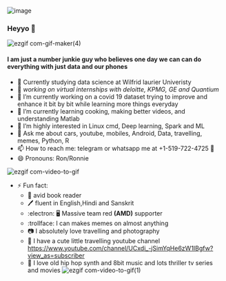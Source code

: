 ![image](https://user-images.githubusercontent.com/51081461/88570803-4fa3f280-d05a-11ea-89af-59da30f6bd79.png)

### Heyyo 👋
![ezgif com-gif-maker(4)](https://user-images.githubusercontent.com/51081461/88593312-f8fbe000-d07c-11ea-89d6-63ef77905417.gif)
#### I am just a number junkie guy who believes one day we can can do everything with just data and our phones
- :open_book: Currently studying data science at Wilfrid laurier Univeristy
- :briefcase: **working on virtual internships with deloitte*, KPMG, GE and Quantium*
- 🔭 I’m currently working on a covid 19 dataset trying to improve and enhance it bit by bit while learning more things everyday
- 🌱 I’m currently learning cooking, making better videos, and understanding Matlab
- 🤔 I’m highly interested in Linux cmd, Deep learning, Spark and ML
- 💬 Ask me about cars, youtube, mobiles, Android, Data, travelling, memes, Python, R
- 📫 How to reach me: telegram or whatsapp me at +1-519-722-4725 :iphone:
- 😄 Pronouns: Ron/Ronnie

![ezgif com-video-to-gif](https://user-images.githubusercontent.com/51081461/88572106-43209980-d05c-11ea-9739-f29af2b5bdef.gif)

- ⚡ Fun fact:
  - :book: avid book reader
  - :pen: fluent in English,Hindi and Sanskrit
  - :electron: :desktop_computer: Massive team red __(AMD)__ supporter
  - :trollface: I can makes memes on almost anything
  - :camera: I absolutely love travelling and photography
  - :movie_camera: I have a cute little travelling youtube channel
  https://www.youtube.com/channel/UCxdi_-jSimYqHe6zW1IBgfw?view_as=subscriber 
  - :dvd: I love old hip hop synth and 8bit music and lots thriller tv series and movies
![ezgif com-video-to-gif(1)](https://user-images.githubusercontent.com/51081461/88572072-38660480-d05c-11ea-8fb5-8f4b5e808df7.gif)



